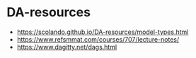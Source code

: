 # DA-resources
 
- https://scolando.github.io/DA-resources/model-types.html
- https://www.refsmmat.com/courses/707/lecture-notes/
- https://www.dagitty.net/dags.html
